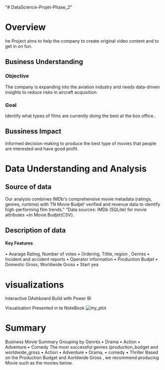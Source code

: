 "# DataScience-Projet-Phase_2" 
# Overview
he Project aims to help the company to create original video content and to get in on fun.
## Business Understanding
### Objective
The company is expanding into the aviation industry and needs data-driven insights to reduce risks in aircraft acquisition

### Goal 
Identify what types of films are currently doing the best at the box office..
## Bussiness Impact 
Informed decision-making to produce the best type of movies that people are interested and have good profit. 


# Data Understanding and Analysis

## Source of data
Our analysis combines IMDb's comprehensive movie metadata (ratings, genres, runtime) with  TN Movie Budjet‘ verified and revenue data to identify high-performing film trends." "Data sources: IMDb (SQLite) for movie attributes +tn Movie Budjet(CSV).

## Description of data
#### Key Features
• Avarage Rating, Number of votes 
• Ordering, Tittle, region , Genres
• Incident and accident reports
• Operator information
• Production Budjet 
• Domestic Gross, Worldwide Gross
• Start yea

# visualizations 
Interactive DAshboard Build with Power BI 


Visualisation Presented in te NoteBook
![my_plot](https://github.com/user-attachments/assets/18963637-b5a0-4a8c-85e8-5915f28925ed)


# Summary 
Business Movie Summary
Grouping by Genres
• Drama 
• Action
• Adventure
• Comedy
 The most successful genres (production_budget and worldwide_gross
• Action
• Adventure 
• Drama,
• comedy
• Thriller
Based on the Production Budget and Aorldwide Gross , we recommend producing Movie such as the movies below.
